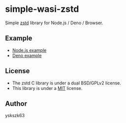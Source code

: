 # simple-wasi-zstd

Simple [zstd](https://github.com/facebook/zstd) library for Node.js / Deno / Browser.

## Example

- [Node.js example](examples/node.mjs)
- [Deno example](examples/deno.ts)

## License

- The zstd C library is under a dual BSD/GPLv2 license.
- This library is under a [MIT](LICENSE) license.

## Author

yskszk63

